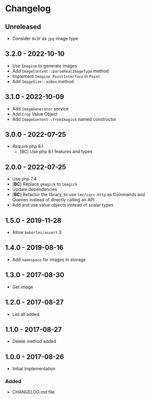 # Changelog

<!-- There is always Unreleased section on the top. Subsections (Added, Changed, Fixed, Removed) should be added as needed. -->
## Unreleased
- Consider `0x3F` as `jpg` image type

## 3.2.0 - 2022-10-10
- Use `Imagine` to generate images
- Add `ImageContent::parseRealImageType` method
- Implement `Imagine PointInterface` in `Point`
- Add `ImageSize::asBox` method

## 3.1.0 - 2022-10-09
- Add `ImageGenerator` service
- Add `Crop` Value Object
- Add `ImageContent::fromImagick` named constructor

## 3.0.0 - 2022-07-25
- Require php 8.1
    - [BC] Use php 8.1 features and types

## 2.0.0 - 2022-07-25
- Use php 7.4
- [**BC**] Replace `gmagick` to `imagick`
- Update dependencies
- [**BC**] Refactor the library, to use `lmc/cqrs-http` as Commands and Queries instead of directly calling an API
- Add and use value objects instead of scalar types

## 1.5.0 - 2019-11-28
- Allow `beberlei/assert` 3

## 1.4.0 - 2019-08-16
- Add `namespace` for images in storage

## 1.3.0 - 2017-08-30
- Get image

## 1.2.0 - 2017-08-27
- List all added

## 1.1.0 - 2017-08-27
- Delete method added

## 1.0.0 - 2017-08-26
- Initial implementation

### Added
- CHANGELOG.md file
